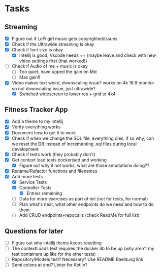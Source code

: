 # Tasks
## Streaming
- [x] Figure out if LoFi girl music gets copyrighted/issues
- [x] Check if the Ultrawide streaming is okay
- [x] Check if font size is okay
  - [x] Intellij is good, Vscode needs ++ (maybe leave and check with new video settings first (that worked))
- [ ] Check if Audio of me + music is okay
  - [ ] Too quiet, have upped the gain on Mic
  - [ ] Max gain!! 
- [x] Video makes text weird, downscaling issue? works on 4k 16:9 monitor so not downscaling issue, just ultrawide?
  - [x] Switched widescreen to lower res + grid to 4x4 

## Fitness Tracker App
- [x] Add a theme to my intellij
- [x] Verify everything works
- [x] Document how to get it to work
- [x] Check if when we change the SQL file, everything dies, if so why, can we reset the DB instead of incrementing .sql files during local development
- [x] Check if tests work (they probably don't)
- [x] Get context load tests dockerised and working
  - [x] Figure out why it not works, what are those annotations doing??
- [x] Rename/Refactor functions and filenames
- [x] Add more tests
  - [x] Service Tests
  - [x] Controller Tests
    - [x] Entries remaining
  - [ ] Data for more exercises as part of init (not for tests, for normal)
  - [ ] Plan what's next, what other endpoints do we need and how to do them
  - [ ] Add CRUD endpoints+repocalls (check ReadMe for full list)

## Questions for later
- [ ] Figure out why intellij theme keeps resetting
- [ ] The contextLoads test requires the docker db to be up (why aren't my test containers up like for the other tests)
- [ ] Repository/Models test? Necessary? Use README Baeldung link
- [ ] Semi colons at end? Linter for Kotlin?